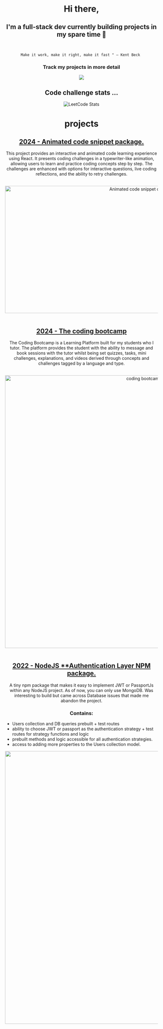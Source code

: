 <div align="center">
  <h1> Hi there, </h1> 
  <h2> I'm a full-stack dev currently building projects in my spare time 👋 </h2>
  </br>
  
    Make it work, make it right, make it fast " – Kent Beck 
    
  <h3> Track my projects in more detail </h3>
  <a href="https://bradlumberdev.notion.site/Learning-platform-8674b50ceed74ff2bb1d964a01d3a709?pvs=4">
    <img src="https://skillicons.dev/icons?i=notion" />
  </a>
</div>



<div align="center">
  
## Code challenge stats ...
![LeetCode Stats](https://leetcard.jacoblin.cool/user0171yr?theme=light&font=M%20PLUS%201%20Code&ext=heatmap)


# projects

<div align="center">
  <h2>
  <a href="https://github.com/codedevbrad/animated-code-snippet">
      2024 - Animated code snippet package. 
   </a></h2>
  <p>
    This project provides an interactive and animated code learning experience using React. It presents coding challenges in a typewriter-like animation, allowing users to learn and practice coding concepts step by step. The challenges are enhanced with options for interactive questions, live coding reflections, and the ability to retry challenges.
  </p>
</br>
  <img src="https://github.com/user-attachments/assets/22cbdbc7-8fde-468e-8fcb-eebf4a81a66a" alt="Animated code snippet challenges" width="900" height="420" />
</div>

</br>

<div align="center">
  <h2>
  <a href="https://github.com/codedevbrad/learningPlatform">
      2024 - The coding bootcamp
  </a></h2> 
  <p> The Coding Bootcamp is a Learning Platform built for my students who I tutor. The platform provides the student with the ability to message and book sessions with the tutor whilst being set quizzes, tasks, mini challenges, explanations, and videos derived through concepts and challenges tagged by a language and type. </p>
  </br>
  <div align='center'>
     <img src="https://github.com/user-attachments/assets/0e996ac8-b324-435d-8e9e-d08982af29c7" alt="coding bootcamp" width="900" /> 
  </div>
</div>

</br>

<div align="center">
    <h2>
    <a href="https://github.com/codedevbrad/codedevbrad-authservice">
       2022 - NodeJS **Authentication Layer NPM package.
    </a></h2> 
    <p> A tiny npm package that makes it easy to implement JWT or PassportJs within any NodeJS project. As of now, you can only use MongoDB. Was interesting to build but came across Database issues that made me abandon the project. </p>
    <div>
      <h3> Contains: </h3>
      <ul align="left">
         <li> Users collection and DB queries prebuilt + test routes </li>
         <li> ability to choose JWT or passport as the authentication strategy + test routes for strategy functions and logic </li>
         <li> prebuilt methods and logic accessible for all authentication strategies. </li> 
         <li>  access to adding more properties to the Users collection model. </li>
      </ul>
    </div>
    <div align='center'>
        <img src="https://github.com/user-attachments/assets/83b88d2a-9283-4e9f-974f-e7f19f19d058"  width="900" />
    </div>
</div>
</div>

<!--
**codedevbrad/codedevbrad** is a ✨ _special_ ✨ repository because its `README.md` (this file) appears on your GitHub profile.

Here are some ideas to get you started:


- 🔭 I’m currently working on
- 👯 I’m looking to collaborate on ...
- 🤔 I’m looking for help with ...
- 💬 Ask me about ...
- 📫 How to reach me: ...
- 😄 Pronouns: ...
- ⚡ Fun fact: ...
-->
